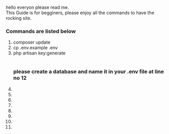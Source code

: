 hello everyon please read me. <br>
This Guide is for begginers, please enjoy all the commands to have the rocking site.

<h3>Commands are listed below</h3>
<ol>
<li>composer update</li> 
<li>cp .env.example .env</li>
<li>php artisan key:generate</li> 
<br>
<h3>please create a database and name it in your .env file at line no 12</h3>
<li></li>
<li></li>
<li></li>
<li></li>
<li></li>
<li></li>
<li></li>
<li></li>

